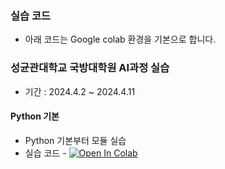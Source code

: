 
### 실습 코드
 * 아래 코드는 Google colab 환경을 기본으로 합니다.

### 성균관대학교 국방대학원 AI과정 실습
 * 기간 : 2024.4.2 ~ 2024.4.11

#### Python 기본
 * Python 기본부터 모듈 실습 
 * 실습 코드 - [![Open In Colab](https://colab.research.google.com/assets/colab-badge.svg)](https://colab.research.google.com/github/LDJWJ/CLASSCODE_2024/blob/main/PythonBasic_202404_01.ipynb)


